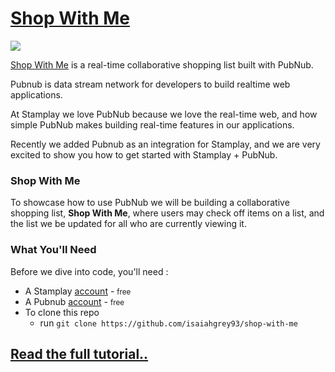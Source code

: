 # [Shop With Me](https://shop-with-me.stamplayapp.com)

![](https://raw.githubusercontent.com/isaiahgrey93/stamplay-pubnub/master/step_20.png)

[Shop With Me](https://shop-with-me.stamplayapp.com) is a real-time collaborative shopping list built with PubNub.

Pubnub is data stream network for developers to build realtime web applications.

At Stamplay we love PubNub because we love the real-time web, and how simple PubNub makes building real-time features in our applications.

Recently we added Pubnub as an integration for Stamplay, and we are very excited to show you how to get started with Stamplay + PubNub.

### Shop With Me

To showcase how to use PubNub we will be building a collaborative shopping list, **Shop With Me**, where users may check off items on a list, and the list we be updated for all who are currently viewing it.


### What You'll Need

Before we dive into code, you'll need :

* A Stamplay [account](https://stamplay.com) - <small>free</small>
* A Pubnub [account](https://pubnub.com) - <small>free</small>
* To clone this repo
	* run `git clone https://github.com/isaiahgrey93/shop-with-me`

## [Read the full tutorial..](https://blog.stamplay.com)
